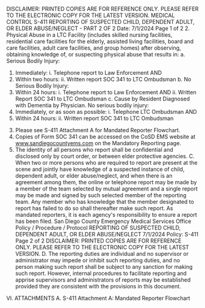 DISCLAIMER: PRINTED COPIES ARE FOR REFERENCE ONLY. PLEASE REFER TO THE ELECTRONIC COPY FOR THE LATEST VERSION.
MEDICAL CONTROL S-411
REPORTING OF SUSPECTED CHILD, DEPENDENT
ADULT, OR ELDER ABUSE/NEGLECT - PART 2 OF 2
Date: 7/1/2024 Page 1 of 2
2. Physical Abuse in a LTC Facility (includes skilled nursing facilities, residential care facilities
for the elderly, assisted living facilities, board and care facilities, adult care facilities, and
group homes) after observing, obtaining knowledge of, or suspecting physical abuse that
results in:
a. Serious Bodily Injury:
1) Immediately:
i. Telephone report to Law Enforcement
AND
2) Within two hours:
ii. Written report SOC 341 to LTC Ombudsman
b. No Serious Bodily Injury:
1) Within 24 hours:
i. Telephone report to Law Enforcement
AND
ii. Written Report SOC 341 to LTC Ombudsman
c. Cause by Resident Diagnosed with Dementia by Physician. No serious bodily injury:
1) Immediately, or as soon as possible:
i. Telephone LTC Ombudsman
AND
2) Within 24 hours:
ii. Written report SOC 341 to LTC Ombudsman
3. Please see S-411 Attachment A for Mandated Reporter Flowchart.
4. Copies of Form SOC 341 can be accessed on the CoSD EMS website at
www.sandiegocountyems.com on the Mandatory Reporting page.
5. The identity of all persons who report shall be confidential and disclosed only by court order,
or between elder protective agencies.
C. When two or more persons who are required to report are present at the scene and jointly have
knowledge of a suspected instance of child, dependent adult, or elder abuse/neglect, and when
there is an agreement among them, the online or telephone report may be made by a member
of the team selected by mutual agreement and a single report may be made and signed by such
selected member of the reporting team. Any member who has knowledge that the member
designated to report has failed to do so shall thereafter make such report. As mandated
reporters, it is each agency's responsibility to ensure a report has been filed.
San Diego County Emergency Medical Services Office
Policy / Procedure / Protocol
REPORTING OF SUSPECTED CHILD, DEPENDENT ADULT, OR ELDER ABUSE/NEGLECT 7/1/2024
Policy: S-411 Page 2 of 2
DISCLAIMER: PRINTED COPIES ARE FOR REFERENCE ONLY. PLEASE REFER TO THE ELECTRONIC COPY FOR THE LATEST VERSION.
D. The reporting duties are individual and no supervisor or administrator may impede or inhibit
such reporting duties, and no person making such report shall be subject to any sanction for
making such report. However, internal procedures to facilitate reporting and apprise supervisors
and administrators of reports may be established provided they are consistent with the
provisions in this document.

VI. ATTACHMENTS
A. S-411 Attachment A: Mandated Reporter Flowchart

